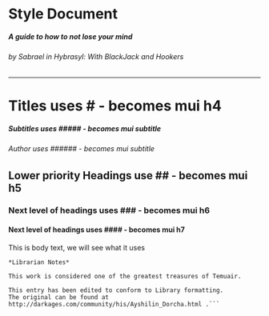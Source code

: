 # Style Document
##### A guide to how to not lose your mind
###### by Sabrael in Hybrasyl: With BlackJack and Hookers

---  

# Titles uses \# - becomes mui h4
##### Subtitles uses \##### - becomes mui subtitle
###### Author uses \###### - becomes mui subtitle

## Lower priority Headings use \## - becomes mui h5

### Next level of headings uses \### - becomes mui h6

#### Next level of headings uses \#### - becomes mui h7

This is body text, we will see what it uses

```
*Librarian Notes*

This work is considered one of the greatest treasures of Temuair.

This entry has been edited to conform to Library formatting.
The original can be found at http://darkages.com/community/his/Ayshilin_Dorcha.html .```
